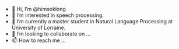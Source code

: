 - 👋 Hi, I’m @himsoklong
- 👀 I’m interested in speech processing.
- 🌱 I’m currently a master student in Natural Language Processing at University of Lorraine.
- 💞️ I’m looking to collaborate on ...
- 📫 How to reach me ...

<!---
himsoklong/himsoklong is a ✨ special ✨ repository because its `README.md` (this file) appears on your GitHub profile.
You can click the Preview link to take a look at your changes.
--->
